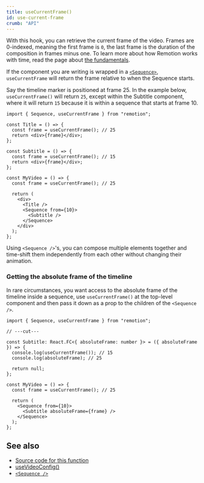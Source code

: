 ```yaml
---
title: useCurrentFrame()
id: use-current-frame
crumb: "API"
---
```


With this hook, you can retrieve the current frame of the video. Frames are 0-indexed, meaning the first frame is `0`, the last frame is the duration of the composition in frames minus one. To learn more about how Remotion works with time, read the page about [the fundamentals](/docs/the-fundamentals).

If the component you are writing is wrapped in a [`<Sequence>`](/docs/sequence), `useCurrentFrame` will return the frame relative to when the Sequence starts.

Say the timeline marker is positioned at frame 25. In the example below, `useCurrentFrame()` will return `25`, except within the Subtitle component, where it will return `15` because it is within a sequence that starts at frame 10.

```tsx twoslash
import { Sequence, useCurrentFrame } from "remotion";

const Title = () => {
  const frame = useCurrentFrame(); // 25
  return <div>{frame}</div>;
};

const Subtitle = () => {
  const frame = useCurrentFrame(); // 15
  return <div>{frame}</div>;
};

const MyVideo = () => {
  const frame = useCurrentFrame(); // 25

  return (
    <div>
      <Title />
      <Sequence from={10}>
        <Subtitle />
      </Sequence>
    </div>
  );
};
```

Using `<Sequence />`'s, you can compose multiple elements together and time-shift them independently from each other without changing their animation.

### Getting the absolute frame of the timeline

In rare circumstances, you want access to the absolute frame of the timeline inside a sequence, use `useCurrentFrame()` at the top-level component and then pass it down as a prop to the children of the `<Sequence />`.

```tsx twoslash
import { Sequence, useCurrentFrame } from "remotion";

// ---cut---

const Subtitle: React.FC<{ absoluteFrame: number }> = ({ absoluteFrame }) => {
  console.log(useCurrentFrame()); // 15
  console.log(absoluteFrame); // 25

  return null;
};

const MyVideo = () => {
  const frame = useCurrentFrame(); // 25

  return (
    <Sequence from={10}>
      <Subtitle absoluteFrame={frame} />
    </Sequence>
  );
};
```

## See also

- [Source code for this function](https://github.com/remotion-dev/remotion/blob/main/packages/core/src/use-current-frame.ts)
- [useVideoConfig()](/docs/use-video-config)
- [`<Sequence />`](/docs/sequence)
